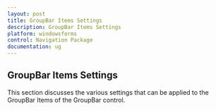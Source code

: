 ```yaml
---
layout: post
title: GroupBar Items Settings
description: GroupBar Items Settings
platform: windowsforms
control: Navigation Package
documentation: ug
---
```

## GroupBar Items Settings

This section discusses the various settings that can be applied to the GroupBar Items of the GroupBar control. 